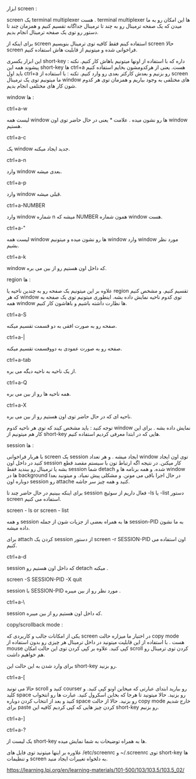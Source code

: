 ابزار screen :

screen یک terminal multiplexer هست . terminal multiplexer ها این امکان رو به ما میدن که یک صفحه ترمینال رو به چند تا ترمینال جداگانه تقسیم کنیم و همزمان چند تا دستور رو توی یک صفحه ترمینال انجام بدیم.

برای اینکه از screen استفاده کینم فقط کافیه توی ترمینال بنویسیم 
screen
حالا screen فراخوانی شده و میتونیم از  قابلیت هاش استفاده کنیم.

این ابزار یکسری short-key داره که با استفاده از اونها میتونیم باهاش کار کنیم.
نکته : پیشوند همه این short-key ها ctrl+a هست. یعنی از هرکدومشون بخایم استفاده کنیم باید اول ctrl+a رو بزنیم و بعدش کارکتر بعدی رو وارد کنیم.
تکنه : با استفاده از  screen ما میتونیم توی یک ترمینال window های مختلفی به وجود بیاریم و همزمان توی هر کدوم شون کار های مختلفی انجام بدیم.

window ها :

ctrl+a-w  

لیست همه window ها رو نشون میده . علامت * یعنی در حال حاضر توی اون window هستیم.


ctrl+a-c  


یک window جدید ایجاد میکنه.


ctrl+a-n 

وارد window بعدی میشه.

ctrl+a-p  

وارد window قبلی میشه.

ctrl+a-NUMBER

وارد window شماره n میشه که NUMBER همون شماره window هست.

ctrl+a-" 

لیست همه window ها رو نشون میده و میتونیم window وارد window مورد نظر بشیم.

ctrl+a-k

window که داخل اون هستیم رو از بین می بره.

region ها :

علاوه بر این میتونیم یک صفحه رو به چندین ناحیه یا region تقسیم کنیم. و مشخص کنیم  که هر window توی کدوم ناحیه نمایش داده بشه. اینطوری میتونیم توی یک صفحه به همه window ها نظارت داشته باشیم و باهاشون کار کنیم.

ctrl+a-S  

صفحه رو به صورت افقی به دو قسمت تقسیم میکنه.

ctrl+a-| 

صفحه رو به صورت عمودی به دووقسمت تقسیم میکنه.

ctrl+a-tab 

از یک ناحیه به ناحیه دیگه می بره.

ctrl+a-Q

همه ناحیه ها رو از بین می بره.

ctrl+a-X

ناحیه ای که در حال حاضر توی اون هستیم رو از بین می بره.


توجه کنید : باید مشخص کیند که توی هر ناحیه کدوم window نمایش داده بشه . برای این کار هم میتونیم از short-key هایی که در ابتدا معرفی کردیم استفاده کنیم.

session ها :

با هربار فراخوانی screen یک session ایجاد میشه . و هر تعداد window توی اون ایجاد کنید در داخل اون session کار میکنن.
در نتیجه اگه ارتباط تون با سیستم مقصد قطع بشه یا ترمینال رو ببندید  فقط session شما detach شده. و همه برنامه ها و window ها در background در حال اجرا باقی می مونن. و مشکلی پیش نمیاد.
و میتونید بعدا دوباره اون session رو attache کنید و همه چیز سر جاشه.

برای اینکه ببینیم در حال حاضر چند تا session فعال داریم از سوئیچ -ls یا -list دستور screen استفاده می کنیم.

screen - ls or screen - list

و همه session ها به همراه  بعضی از جزیات شون از جمله session-PID به ما نشون داده میشه.

برای attach کردن یک session از دستور screen -r SESSION-PID اون استفاده می کنیم.

ctrl+a-d

session که داخل اون هستیم رو detach میکنه .

screen -S SESSION-PID -X quit

session با SESSION-PID مورد نظر رو از بین میبره .

ctrl+a-\

session که داخل اون هستیم رو از بین میبره.

copy/scrollback mode :

یکی از امکانات جالب و کاربردی که screen در اختیار ما میزاره حالت copy mode هست . با استفاده از این قابلیت میتونید در داخل ترمینال هر چیزی رو بدون استفاده از mouse کپی کنید.
علاوه بر کپی کردن توی این حالت امکان scroll کردن توی ترمینال رو هم خواهیم داشت.

برای وارد شدن به این حالت این short-key رو بزنید.

ctrl+a-[

حالا می تونید scroll کنید و courser رو بیارید ابتدای عبارتی که میخاین اونو کپی کنید. و کلید space رو بزنید.
حالا میتونید تا هرجا که بخاین اسکرول کنید. عبارت ها رو انتخواب کنید و بعد از انتخاب کردن دوباره space رو بزنید.
حالا از حالت copy mode خارج شدیم
برای paste کردن چیز هایی که کپی کردیم کافیه این short-key رو بزنیم.

ctrl+a-]
 
ctrl+a-?

یک لیست از short-key ها به همراه توضیحات به شما نمایش میده.


علاوره بر اینها میتونید توی فایل های /etc/screenrc و ~/.screenrc توی short-key ها و تنظیمات screen به دلخواه تغییرات ایجاد منید.




https://learning.lpi.org/en/learning-materials/101-500/103/103.5/103.5_02/


